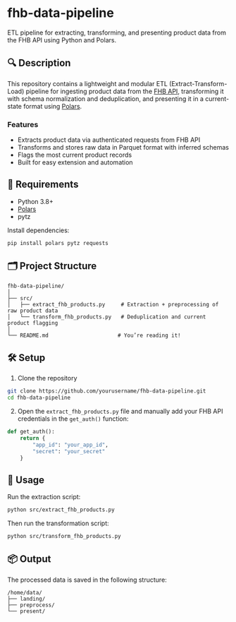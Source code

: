 # fhb-data-pipeline

ETL pipeline for extracting, transforming, and presenting product data from the FHB API using Python and Polars.

## 🔍 Description

This repository contains a lightweight and modular ETL (Extract-Transform-Load) pipeline for ingesting product data from the [FHB API](https://fhb.sk), transforming it with schema normalization and deduplication, and presenting it in a current-state format using [Polars](https://www.pola.rs/).

### Features

- Extracts product data via authenticated requests from FHB API
- Transforms and stores raw data in Parquet format with inferred schemas
- Flags the most current product records
- Built for easy extension and automation

## 🧩 Requirements

- Python 3.8+
- [Polars](https://www.pola.rs/)
- pytz

Install dependencies:

```bash
pip install polars pytz requests
```

## 🗂️ Project Structure

```
fhb-data-pipeline/
│
├── src/
│   ├── extract_fhb_products.py     # Extraction + preprocessing of raw product data
│   └── transform_fhb_products.py   # Deduplication and current product flagging
│
└── README.md                      # You’re reading it!
```

## 🛠️ Setup

1. Clone the repository

```bash
git clone https://github.com/yourusername/fhb-data-pipeline.git
cd fhb-data-pipeline
```

2. Open the `extract_fhb_products.py` file and manually add your FHB API credentials
   in the `get_auth()` function:

```python
def get_auth():
    return {
        "app_id": "your_app_id",
        "secret": "your_secret"
    }
```

## 🚀 Usage

Run the extraction script:

```bash
python src/extract_fhb_products.py
```

Then run the transformation script:

```bash
python src/transform_fhb_products.py
```

## 📦 Output

The processed data is saved in the following structure:

```
/home/data/
├── landing/
├── preprocess/
└── present/
```
